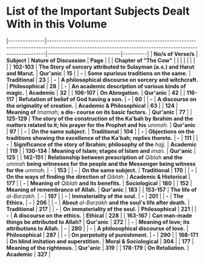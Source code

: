 List of the Important Subjects Dealt With in this Volume
========================================================

|---------------|-----------------------------------------------------------------------------------------------------------------------------------------------------------|------------------------------|----------|
| **No/s of**
**Verse/s**    | **Subject**                                                                                                                                               | **Nature of**
**Discussion**                | **Page** |
|               | **Chapter of “The Cow”**                                                                                                                                  |                              |          |
|               |                                                                                                                                                           |                              |          |
| **102-103**   | **The Story of sorcery attributed to Sulayman (a.s.) and Harut and Marut.**                                                                               | **Qur'anic**                 | **15**   |
| **-**         | **Some spurious traditions on the same.**                                                                                                                 | **Traditional**              | **23**   |
| **-**         | **A philosophical discourse on sorcery and witchcraft.**                                                                                                  | **Philosophical**            | **28**   |
| **-**         | **An academic description of various kinds of magic.**                                                                                                    | **Academic**                 | **32**   |
| **106-107**   | **On Abrogation.**                                                                                                                                        | **Qur'anic**                 | **42**   |
| **116-117**   | **Refutation of belief of God having a son.**                                                                                                             | **-**                        | **60**   |
| **-**         | **A discourse on the originality of creation.**                                                                                                           | **Academic & Philosophical** | **63**   |
| **124**       | **Meaning of** *Imamah;* **a dis‑ course on its basic factors.**                                                                                          | **Qur'anic**                 | **77**   |
| **125-129**   | **The story of the construction of the Ka'bah by Ibrahim and the matters related to it; his prayer for the Prophet and his** *ummah.*                     | **Qur'anic**                 | **97**   |
| **-**         | **On the same subject.**                                                                                                                                  | **Traditional**              | **104**  |
| **-**         | **Objections on the traditions showing the excellence of the Ka'bah; replies thereto.**                                                                   | **-**                        | **111**  |
| **-**         | **Significance of the story**
**of Ibrahim; philosophy of the** *hajj.*                                                                                                                  | **Academic**                 | **119**  |
| **130-134**   | **Meaning of Islam; stages of Islam and** *iman.*                                                                                                         | **Qur'anic**                 | **125**  |
| **142-151**   | **Relationship between prescription of** *Qiblah* **and the** *ummah* **being witnesses for the people and the Messenger being witness for the** *ummah.* | *-*                          | **153**  |
| **-**         | **On the same subject.**                                                                                                                                  | **Traditional**              | **170**  |
| **-**         | **On the ways of finding the direction of** *Qiblah.*                                                                                                     | **Academic & Historical**    | **177**  |
| **-**         | **Meaning of** *Qiblah* **and its benefits.**                                                                                                             | **Sociological**             | **180**  |
| **152**       | **Meaning of remembrance of Allah.**                                                                                                                      | **Qur'anic**                 | **183**  |
| **153-157**   | **The life of** *al-Barzakh.*                                                                                                                             | *-*                          | **197**  |
| **-**         | **Immateriality of the soul.**                                                                                                                            | **-**                        | **201**  |
| **-**         | **The Ethics.**                                                                                                                                           | **-**                        | **206**  |
| **-**         | **About** *al-Barzakh* **and the soul's life after death.**                                                                                               | **Traditional**              | **217**  |
| **-**         | **On immateriality of the soul.**                                                                                                                         | **Philosophical**            | **221**  |
| **-**         | **A discourse on the ethics.**                                                                                                                            | **Ethical**                  | **228**  |
| **163-167**   | **Can man-made things be attributed to Allah?**                                                                                                           | **Qur'anic**                 | **272**  |
| **-**         | **Meaning of love; its attributions to Allah.**                                                                                                           | **-**                        | **280**  |
| **-**         | **A philosophical discourse of love.**                                                                                                                    | **Philosophical**            | **287**  |
| **-**         | **On perpetuity of punishment.**                                                                                                                          | **-**                        | **290**  |
| **168-171**   | **On blind imitation and superstition.**                                                                                                                  | **Moral & Sociological**     | **304**  |
| **177**       | **Meaning of the righteous.**                                                                                                                             | **Qur'anic**                 | **319**  |
| **178-179**   | **On Retaliation.**                                                                                                                                       | **Academic**                 | **327**  |


